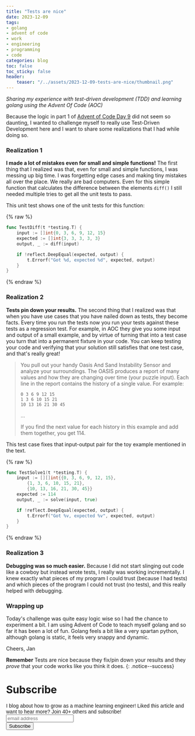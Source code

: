 ```yaml
---
title: "Tests are nice"
date: 2023-12-09
tags:
- golang
- advent of code
- work
- engineering
- programming
- code
categories: blog
toc: false
toc_sticky: false
header:
    teaser: "/../assets/2023-12-09-tests-are-nice/thumbnail.png"
---
```


*Sharing my experience with test-driven development (TDD) and learning golang using the Advent Of Code (AOC)*

Because the logic in part 1 of [Advent of Code Day 9](https://adventofcode.com/2023/day/9) did not seem so daunting, I wanted to challenge myself to really use Test-Driven Development here and I want to share some realizations that I had while doing so.

### Realization 1

**I made a lot of mistakes even for small and simple functions!** The first thing that I realized was that, even for small and simple functions, I was messing up big time. I was forgetting edge cases and making tiny mistakes all over the place. We really are bad computers. Even for this simple function that calculates the difference between the elements `diff()` I still needed multiple tries to get all the unit tests to pass. 

This unit test shows one of the unit tests for this function:

{% raw %}
```go
func TestDiff(t *testing.T) {
	input := []int{0, 3, 6, 9, 12, 15}
	expected := []int{3, 3, 3, 3, 3}
	output, _ := diff(input)

	if !reflect.DeepEqual(expected, output) {
		t.Errorf("Got %d, expected %d", expected, output)
	}
}
```
{% endraw %}

### Realization 2

**Tests pin down your results.** The second thing that I realized was that when you have use cases that you have nailed down as tests, they become facts. Every time you run the tests now you run your tests against these tests as a regression test. For example, in AOC they give you some input and output of a small example, and by virtue of turning that into a test case you turn that into a permanent fixture in your code. You can keep testing your code and verifying that your solution still satisfies that one test case, and that's really great!

> You pull out your handy Oasis And Sand Instability Sensor and analyze your surroundings. The OASIS produces a report of many values and how they are changing over time (your puzzle input). Each line in the report contains the history of a single value. For example:
> 
> ```
> 0 3 6 9 12 15
> 1 3 6 10 15 21
> 10 13 16 21 30 45
> ```
> 
> ...
> 
> If you find the next value for each history in this example and add them together, you get 114.

This test case fixes that input-output pair for the toy example mentioned in the text.

{% raw %}
```go
func TestSolve1(t *testing.T) {
	input := [][]int{{0, 3, 6, 9, 12, 15},
		{1, 3, 6, 10, 15, 21},
		{10, 13, 16, 21, 30, 45}}
	expected := 114
	output, _ := solve(input, true)

	if !reflect.DeepEqual(expected, output) {
		t.Errorf("Got %v, expected %v", expected, output)
	}
}
```
{% endraw %}

### Realization 3

**Debugging was so much easier.** Because I did not start slinging out code like a cowboy but instead wrote tests, I really was working incrementally. I knew exactly what pieces of my program I could trust (because I had tests) and which pieces of the program I could not trust (no tests), and this really helped with debugging. 

### Wrapping up

Today's challenge was quite easy logic wise so I had the chance to experiment a bit. I am using Advent of Code to teach myself golang and so far it has been a lot of fun. Golang feels a bit like a very spartan python, although golang is static, it feels very snappy and dynamic.

Cheers, Jan

**Remember** Tests are nice because they fix/pin down your results and they *prove* that your code works like you think it does. 
{: .notice--success}

# Subscribe
<!-- Begin Mailchimp Signup Form -->
<link href="//cdn-images.mailchimp.com/embedcode/horizontal-slim-10_7.css" rel="stylesheet" type="text/css">
<style type="text/css">
#mc_embed_signup{background:#fff; clear:left; font:14px Helvetica,Arial,sans-serif; width:100%;}
/* Add your own Mailchimp form style overrides in your site stylesheet or in this style block.
    We recommend moving this block and the preceding CSS link to the HEAD of your HTML file. */
</style>
<div id="mc_embed_signup">
<form action="https://gmail.us3.list-manage.com/subscribe/post?u=92fe86c389878585bc87837e8&amp;id=50543deff9" method="post" id="mc-embedded-subscribe-form" name="mc-embedded-subscribe-form" class="validate" target="_blank" novalidate>
    <div id="mc_embed_signup_scroll">
<label for="mce-EMAIL">I blog about how to grow as a machine learning engineer! Liked this article and want to hear more? Join 40+ others and subscribe!</label>
<input type="email" value="" name="EMAIL" class="email" id="mce-EMAIL" placeholder="email address" required>
    <!-- real people should not fill this in and expect good things - do not remove this or risk form bot signups-->
    <div style="position: absolute; left: -5000px;" aria-hidden="true"><input type="text" name="b_92fe86c389878585bc87837e8_50543deff9" tabindex="-1" value=""></div>
    <div class="clear"><input type="submit" value="Subscribe" name="subscribe" id="mc-embedded-subscribe" class="button"></div>
    </div>
</form>
</div>
<!--End mc_embed_signup-->
    